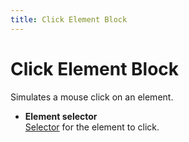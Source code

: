```yaml
---
title: Click Element Block
---
```


# Click Element Block

Simulates a mouse click on an element.

- **Element selector** <br>
	[Selector](../workflow/element-selector.md) for the element to click.
	
<!--@include: ../parts/blocks-interaction-note.md-->
